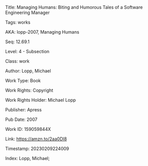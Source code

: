 Title:  Managing Humans: Biting and Humorous Tales of a Software Engineering Manager

Tags:   works

AKA:    lopp-2007, Managing Humans

Seq:    12.69.1

Level:  4 - Subsection

Class:  work

Author: Lopp, Michael

Work Type: Book

Work Rights: Copyright

Work Rights Holder: Michael Lopp

Publisher: Apress

Pub Date: 2007

Work ID: 159059844X

Link:   https://amzn.to/2aa0Dl8

Timestamp: 20230209224009

Index:  Lopp, Michael; 
